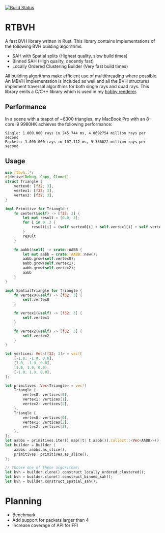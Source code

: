 [![Build Status](https://travis-ci.org/MeirBon/rtbvh.svg?branch=master)](https://travis-ci.org/MeirBon/rtbvh)

# RTBVH
A fast BVH library written in Rust. This library contains implementations of the following BVH building algorithms:
- SAH with Spatial splits (Highest quality, slow build times)
- Binned SAH (High quality, decently fast)
- Locally Ordered Clustering Builder (Very fast build times)

All building algorithms make efficient use of multithreading where possible.
An MBVH implementation is included as well and all the BVH structures implement traversal algorithms for both single rays and quad rays.
This library emits a C/C++ library which is used in my [hobby renderer](https://github.com/meirbon/rendering-fw).

## Performance
In a scene with a teapot of ~6300 triangles, my MacBook Pro with an 8-core i9 9980HK achieves the following performance:
```
Single: 1.000.000 rays in 245.744 ms, 4.0692754 million rays per second
Packets: 1.000.000 rays in 107.112 ms, 9.336022 million rays per second
```

## Usage
```rust
use rtbvh::*;
#[derive(Debug, Copy, Clone)]
struct Triangle {
    vertex0: [f32; 3],
    vertex1: [f32; 3],
    vertex2: [f32; 3],
}

impl Primitive for Triangle {
    fn center(&self) -> [f32; 3] {
        let mut result = [0.0; 3];
        for i in 0..3 {
            result[i] = (self.vertex0[i] + self.vertex1[i] + self.vertex2[i]) / 3.0;
        }
        result
    }

    fn aabb(&self) -> crate::AABB {
        let mut aabb = crate::AABB::new();
        aabb.grow(self.vertex0);
        aabb.grow(self.vertex1);
        aabb.grow(self.vertex2);
        aabb
    }
}

impl SpatialTriangle for Triangle {
    fn vertex0(&self) -> [f32; 3] {
        self.vertex0
    }

    fn vertex1(&self) -> [f32; 3] {
        self.vertex1
    }

    fn vertex2(&self) -> [f32; 3] {
        self.vertex2
    }
}

let vertices: Vec<[f32; 3]> = vec![
    [-1.0, -1.0, 0.0],
    [1.0, -1.0, 0.0],
    [1.0, 1.0, 0.0],
    [-1.0, 1.0, 0.0],
];

let primitives: Vec<Triangle> = vec![
    Triangle {
        vertex0: vertices[0],
        vertex1: vertices[1],
        vertex2: vertices[2],
    },
    Triangle {
        vertex0: vertices[0],
        vertex1: vertices[2],
        vertex2: vertices[3],
    },
];
let aabbs = primitives.iter().map(|t| t.aabb()).collect::<Vec<AABB>>();
let builder = Builder {
    aabbs: aabbs.as_slice(),
    primitives: primitives.as_slice(),
};

// Choose one of these algorithms:
let bvh = builder.clone().construct_locally_ordered_clustered();
let bvh = builder.clone().construct_binned_sah();
let bvh = builder.construct_spatial_sah();
```

# Planning
- Benchmark
- Add support for packets larger than 4
- Increase coverage of API for FFI